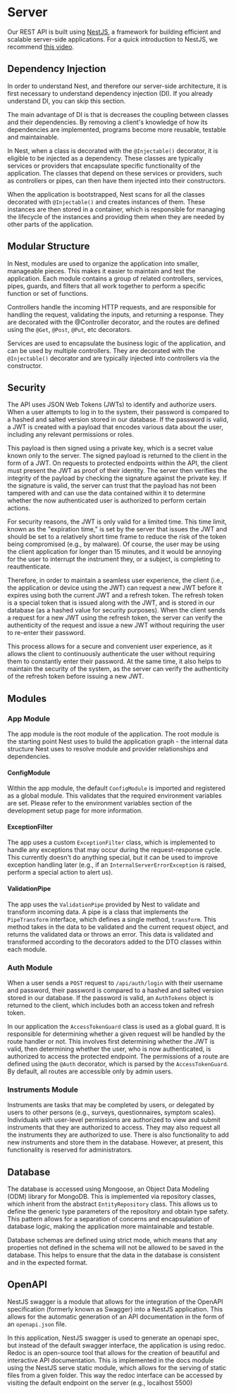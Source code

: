 # Server

Our REST API is built using [NestJS](https://nestjs.com/), a framework for building efficient and scalable server-side applications. For a quick introduction to NestJS, we recommend [this video](https://www.youtube.com/watch?v=0M8AYU_hPas).


## Dependency Injection

In order to understand Nest, and therefore our server-side architecture, it is first necessary to understand dependency injection (DI). If you already understand DI, you can skip this section.

The main advantage of DI is that is decreases the coupling between classes and their dependencies. By removing a client's knowledge of how its dependencies are implemented, programs become more reusable, testable and maintainable.

In Nest, when a class is decorated with the `@Injectable()` decorator, it is eligible to be injected as a dependency. These classes are typically services or providers that encapsulate specific functionality of the application. The classes that depend on these services or providers, such as controllers or pipes, can then have them injected into their constructors. 

When the application is bootstrapped, Nest scans for all the classes decorated with `@Injectable()` and creates instances of them. These instances are then stored in a container, which is responsible for managing the lifecycle of the instances and providing them when they are needed by other parts of the application.

## Modular Structure

In Nest, modules are used to organize the application into smaller, manageable pieces. This makes it easier to maintain and test the application. Each module contains a group of related controllers, services, pipes, guards, and filters that all work together to perform a specific function or set of functions.

Controllers handle the incoming HTTP requests, and are responsible for handling the request, validating the inputs, and returning a response. They are decorated with the @Controller decorator, and the routes are defined using the `@Get`, `@Post`, `@Put`, etc decorators.

Services are used to encapsulate the business logic of the application, and can be used by multiple controllers. They are decorated with the `@Injectable()` decorator and are typically injected into controllers via the constructor.

## Security

The API uses JSON Web Tokens (JWTs) to identify and authorize users. When a user attempts to 
log in to the system, their password is compared to a hashed and salted version stored in 
our database. If the password is valid, a JWT is created with a payload that encodes various 
data about the user, including any relevant permissions or roles.

This payload is then signed using a private key, which is a secret value known only to the 
server. The signed payload is returned to the client in the form of a JWT. On requests to 
protected endpoints within the API, the client must present the JWT as proof of their identity. 
The server then verifies the integrity of the payload by checking the signature against the 
private key. If the signature is valid, the server can trust that the payload has not been 
tampered with and can use the data contained within it to determine whether the now authenticated
user is authorized to perform certain actions.

For security reasons, the JWT is only valid for a limited time. This time limit, known as the
"expiration time," is set by the server that issues the JWT and should be set to a relatively
short time frame to reduce the risk of the token being compromised (e.g., by malware). Of course,
the user may be using the client application for longer than 15 minutes, and it would be annoying for
the user to interrupt the instrument they, or a subject, is completing to reauthenticate. 

Therefore, in order to maintain a seamless user experience, the client (i.e., the application 
or device using the JWT) can request a new JWT before it expires using both the current JWT and a
refresh token. The refresh token is a special token that is issued along with the JWT, and is stored
in our database (as a hashed value for security purposes). When the client sends a request for a 
new JWT using the refresh token, the server can verify the authenticity of the request and issue 
a new JWT without requiring the user to re-enter their password.

This process allows for a secure and convenient user experience, as it allows the client to 
continuously authenticate the user without requiring them to constantly enter their password. 
At the same time, it also helps to maintain the security of the system, as the server can 
verify the authenticity of the refresh token before issuing a new JWT.

## Modules

### App Module

The app module is the root module of the application. The root module is the starting point Nest uses to build the application graph - the internal data structure Nest uses to resolve module and provider relationships and dependencies. 

#### ConfigModule

Within the app module, the default `ConfigModule` is imported and registered as a global module. This validates that the required environment variables are set. Please refer to the environment variables section of the development setup page for more information.

#### ExceptionFilter

The app uses a custom `ExceptionFilter` class, which is implemented to handle any exceptions that may occur during the request-response cycle. This currently doesn't do anything special, but it can be used to improve exception handling later (e.g., if an `InternalServerErrorException` is raised, perform a special action to alert us).

#### ValidationPipe

The app uses the `ValidationPipe` provided by Nest to validate and transform incoming data. A pipe is a class that implements the `PipeTransform` interface, which defines a single method, `transform`. This method takes in the data to be validated and the current request object, and returns the validated data or throws an error. This data is validated and transformed according to the decorators added to the DTO classes within each module. 

### Auth Module

When a user sends a `POST` request to `/api/auth/login` with their username and password, their password is compared to a hashed and salted version stored in our database. If the password is valid, an `AuthTokens` object is returned to the client, which includes both an access token and refresh token.

In our application the `AccessTokenGuard` class is used as a global guard. It is responsible for determining whether a given request will be handled by the route handler or not. This involves first determining whether the JWT is valid, then determining whether the user, who is now authenticated, is authorized to access the protected endpoint. The permissions of a route are defined using the `@Auth` decorator, which is parsed by the `AccessTokenGuard`. By default, all routes are accessible only by admin users.

### Instruments Module

Instruments are tasks that may be completed by users, or delegated by users to other persons
(e.g., surveys, questionnaires, symptom scales). Individuals with user-level permissions are 
authorized to view and submit instruments that they are authorized to access. They may also 
request all the instruments they are authorized to use. There is also functionality to add new
instruments and store them in the database. However, at present, this functionality is reserved
for administrators.

## Database

The database is accessed using Mongoose, an Object Data Modeling (ODM) library for MongoDB. This is implemented via repository classes, which inherit from the abstract `EntityRepository` class. This allows us to define the generic type parameters of the repository and obtain type safety. This pattern allows for a separation of concerns and encapsulation of database logic, making the application more maintainable and testable.

Database schemas are defined using strict mode, which means that any properties not defined in the schema will not be allowed to be saved in the database. This helps to ensure that the data in the database is consistent and in the expected format.

## OpenAPI

NestJS swagger is a module that allows for the integration of the OpenAPI specification (formerly known as Swagger) into a NestJS application. This allows for the automatic generation of an API documentation in the form of an `openapi.json` file.

In this application, NestJS swagger is used to generate an openapi spec, but instead of the default swagger interface, the application is using redoc. Redoc is an open-source tool that allows for the creation of beautiful and interactive API documentation. This is implemented in the docs module using the NestJS serve static module, which allows for the serving of static files from a given folder. This way the redoc interface can be accessed by visiting the default endpoint on the server (e.g., localhost 5500)
